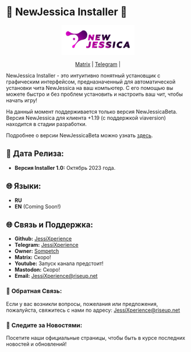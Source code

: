 # 🌟 NewJessica Installer 🌟

<div align="center">
<p>
    <img width="200" src="https://github.com/JessiXperience/NewJessica/blob/alpha/NewJessica_logo.png">
</p>

[Matrix]() |
[Telegram](https://t.me/JessiXperience) |
</div>

NewJessica Installer - это интуитивно понятный установщик с графическим интерфейсом, предназначенный для автоматической установки чита NewJessica на ваш компьютер. С его помощью вы можете быстро и без проблем установить и настроить ваш чит, чтобы начать игру!

На данный момент поддерживается только версия NewJessicaBeta. Версия NewJessica для клиента +1.19 (с поддержкой viaversion) находится в стадии разработки.

Подробнее о версии NewJessicaBeta можно узнать [здесь](https://github.com/JessiXperience/NewJessicaBeta).

## 📅 **Дата Релиза:**
- **Версия Installer 1.0:** Октябрь 2023 года.

## 🌐 **Языки:**
- **RU**
- **EN** (Coming Soon!)

## 🌐 **Связь и Поддержка:**
- **Github:** [JessiXperience](https://github.com/JessiXperience)
- **Telegram:** [JessiXperience](https://t.me/JessiXperience)
- **Owner:** [Sompetch](https://t.me/Sompetch)
- **Matrix:** Скоро!
- **Youtube:** Запуск канала предстоит!
- **Mastodon:** Скоро!
- **Email:** JessiXperience@riseup.net

### 💌 **Обратная Связь:**
Если у вас возникли вопросы, пожелания или предложения, пожалуйста, свяжитесь с нами по адресу: JessiXperience@riseup.net

### 🌟 **Следите за Новостями:**
Посетите наши официальные страницы, чтобы быть в курсе последних новостей и обновлений!
